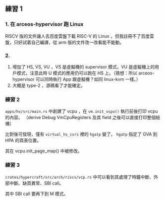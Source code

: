 ## 練習 1

### 1. 在 arceos-hypervisor 跑 Linux

RISCV 版的文件讓人去百度雲盤下載 RISC-V 的 Linux ，但我註冊不了百度雲盤，只好試着自己編譯，從 arm 版的文件改一改看能不能動。


### 2.
1. 增加了 HS, VS, VU ，VS 是虛擬機的 supervisor 模式，VU 是虛擬機上的用戶模式，注意此時 U 模式的應用仍可以跑在 HS 上。（猜想：所以 arceos-hypervisor 可以同時執行 App 跟虛擬機？如同 linux-kvm 一樣。）
2. 大概是 type-2 ，源碼看了才能確定。

### 練習 2

`apps/hv/src/main.rs` 中創建了 vcpu ，在 `vm.init_vcpu()` 執行前後打印 vcpu 的內容。
（derive Debug VmCpuRegisters 及其 field 之後可以直接打印整個結構）

比對後可發現，僅有 `virtual_hs_csrs` 裡的 `hgatp` 變了。 `hgatp` 指定了 GVA 到 HPA 的頁表位置。

其在 vcpu.init_page_map() 中被修改。

### 練習 3

`crates/hypercraft/src/arch/riscv/vcp.rs` 中可以看到其處理了時鐘中斷、外部中斷、缺頁異常、SBI call。

其中 SBI call 要再下到 M 模式。
